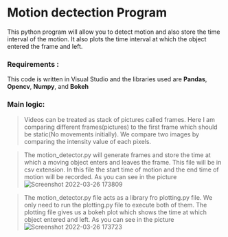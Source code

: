# Motion dectection Program
This python program will allow you to detect motion and also store the time interval of the motion. It also plots the time interval at which the object entered the frame and left.
### Requirements :
This code is written in Visual Studio and the libraries used are **Pandas**, **Opencv**, **Numpy**, and **Bokeh**

### Main logic: 
> Videos can be treated as stack of pictures called frames. Here I am comparing different frames(pictures) to the first frame which should be static(No movements initially). We compare two images by comparing the intensity value of each pixels.

> The motion_detector.py will generate frames and store the time at which a moving object enters and leaves the frame. This file will be in csv extension. In this file the start time of motion and the end time of motion will be recorded. As you can see in the picture 
>  ![Screenshot 2022-03-26 173809](https://user-images.githubusercontent.com/100039012/160238830-39e78bdb-d86c-464f-95e9-29df55267e80.png)

> The motion_detector.py file acts as a library fro plotting.py file. We only need to run the plotting.py file to execute both of them. The plotting file gives us a bokeh plot which shows the time at which object entered and left. As you can see in the picture
> ![Screenshot 2022-03-26 173723](https://user-images.githubusercontent.com/100039012/160239072-489e0ad6-60a3-483a-b64b-0b1a1a80ab16.png)


